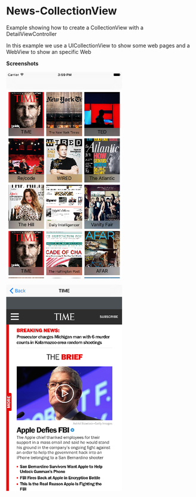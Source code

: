 # News-CollectionView
Example showing how to create a CollectionView with a DetailViewController

In this example we use a UICollectionView to show some web pages and a WebView to show an specific Web

**Screenshots**

![alt tag](https://github.com/jorgecasariego/News-CollectionView/blob/master/screenshots/screen1.png)


![alt tag](https://github.com/jorgecasariego/News-CollectionView/blob/master/screenshots/screen2.png)
